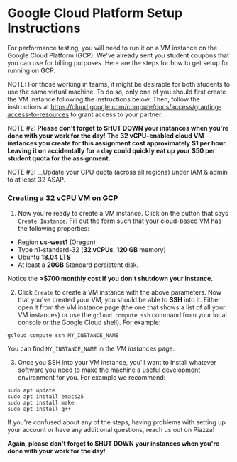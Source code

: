# Google Cloud Platform Setup Instructions #

For performance testing, you will need to run it on a VM instance on the Google Cloud Platform (GCP). We've already sent you student coupons that you can use for billing purposes. Here are the steps for how to get setup for running on GCP.

NOTE: For those working in teams, it might be desirable for both students to use the same virtual machine. To do so, only one of you should first create the VM instance following the instructions below. Then, follow the instructions at https://cloud.google.com/compute/docs/access/granting-access-to-resources to grant access to your partner.

NOTE #2: __Please don't forget to SHUT DOWN your instances when you're done with your work for the day!  The 32 vCPU-enabled cloud VM instances you create for this assignment cost approximately $1 per hour.  Leaving it on accidentally for a day could quickly eat up your $50 per student quota for the assignment.__

NOTE #3: __Update your CPU quota (across all regions) under IAM & admin to at least 32 ASAP.
   
### Creating a 32 vCPU VM on GCP ###
      
1. Now you're ready to create a VM instance. Click on the button that says `Create Instance`. Fill out the form such that your cloud-based  VM has the following properties: 
  * Region __us-west1__ (Oregon)
  * Type n1-standard-32 (__32 vCPUs__, __120 GB__ memory) 
  * Ubuntu __18.04 LTS__  
  * At least a __20GB__ Standard persistent disk.
  
Notice the __>$700 monthly cost if you don't shutdown your instance.__

2. Click `Create` to create a VM instance with the above parameters. Now that you've created your VM, you should be able to __SSH__ into it. Either open it from the VM instance page (the one that shows a list of all your VM instances) or use the `gcloud compute ssh` command from your local console or the Google Cloud shell). For example:
~~~~
gcloud compute ssh MY_INSTANCE_NAME
~~~~

You can find `MY_INSTANCE_NAME` in the *VM instances* page.

3. Once you SSH into your VM instance, you'll want to install whatever software you need to make the machine a useful development environment for you.  For example we recommend:
~~~~
sudo apt update
sudo apt install emacs25
sudo apt install make
sudo apt install g++
~~~~

If you're confused about any of the steps, having problems with setting up your account or have any additional questions, reach us out on Piazza!
  
__Again, please don't forget to SHUT DOWN your instances when you're done with your work for the day!__
